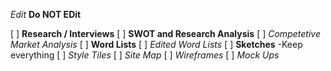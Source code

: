 
_Edit_ **Do NOT EDit**

[ ] **Research / Interviews**
[ ] **SWOT and Research Analysis**
[ ] _Competetive Market Analysis_
[ ] **Word Lists**
[ ] _Edited Word Lists_
[ ] **Sketches** 
    -Keep everything
[ ] _Style Tiles_
[ ] _Site Map_
[ ] _Wireframes_
[ ] _Mock Ups_

